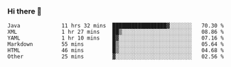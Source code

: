 ### Hi there 👋

<!--
**urzz/urzz** is a ✨ _special_ ✨ repository because its `README.md` (this file) appears on your GitHub profile.

Here are some ideas to get you started:

- 🔭 I’m currently working on ...
- 🌱 I’m currently learning ...
- 👯 I’m looking to collaborate on ...
- 🤔 I’m looking for help with ...
- 💬 Ask me about ...
- 📫 How to reach me: ...
- 😄 Pronouns: ...
- ⚡ Fun fact: ...
-->

<!--START_SECTION:waka-->

```text
Java             11 hrs 32 mins  █████████████████▓░░░░░░░   70.30 %
XML              1 hr 27 mins    ██▒░░░░░░░░░░░░░░░░░░░░░░   08.86 %
YAML             1 hr 10 mins    █▓░░░░░░░░░░░░░░░░░░░░░░░   07.16 %
Markdown         55 mins         █▒░░░░░░░░░░░░░░░░░░░░░░░   05.64 %
HTML             46 mins         █▒░░░░░░░░░░░░░░░░░░░░░░░   04.68 %
Other            25 mins         ▓░░░░░░░░░░░░░░░░░░░░░░░░   02.56 %
```

<!--END_SECTION:waka-->
